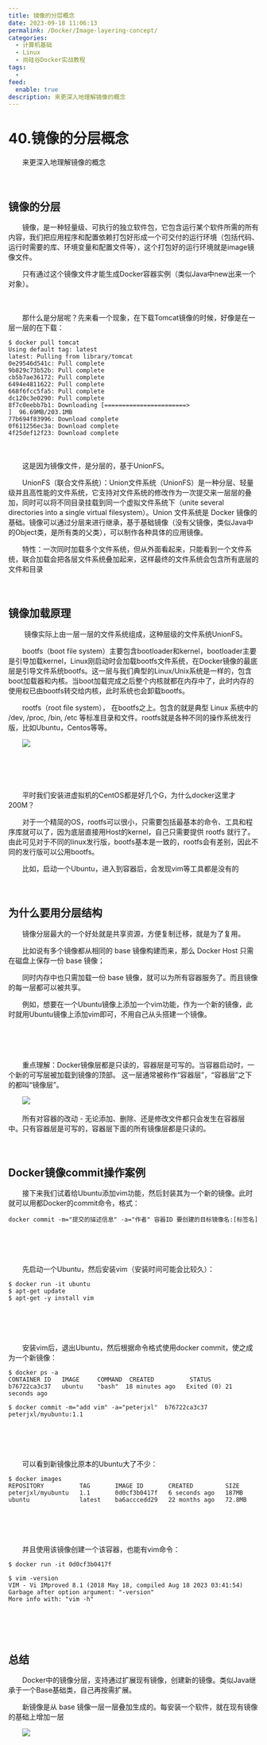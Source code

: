 ```yaml
---
title: 镜像的分层概念
date: 2023-09-18 11:06:13
permalink: /Docker/Image-layering-concept/
categories:
  - 计算机基础
  - Linux
  - 尚硅谷Docker实战教程
tags:
  - 
feed:
  enable: true
description: 来更深入地理解镜像的概念
---
```

# 40.镜像的分层概念

　　来更深入地理解镜像的概念
<!-- more -->
　　‍

## 镜像的分层

　　镜像，是一种轻量级、可执行的独立软件包，它包含运行某个软件所需的所有内容，我们把应用程序和配置依赖打包好形成一个可交付的运行环境（包括代码、运行时需要的库、环境变量和配置文件等），这个打包好的运行环境就是image镜像文件。

　　只有通过这个镜像文件才能生成Docker容器实例（类似Java中new出来一个对象）。

　　‍

　　那什么是分层呢？先来看一个现象，在下载Tomcat镜像的时候，好像是在一层一层的在下载：

```shell
$ docker pull tomcat
Using default tag: latest
latest: Pulling from library/tomcat
0e29546d541c: Pull complete 
9b829c73b52b: Pull complete 
cb5b7ae36172: Pull complete 
6494e4811622: Pull complete 
668f6fcc5fa5: Pull complete 
dc120c3e0290: Pull complete 
8f7c0eebb7b1: Downloading [=======================>                           ]  96.69MB/203.1MB
77b694f83996: Download complete 
0f611256ec3a: Download complete 
4f25def12f23: Download complete 
```

　　‍

　　这是因为镜像文件，是分层的，基于UnionFS。

　　UnionFS（联合文件系统）：Union文件系统（UnionFS）是一种分层、轻量级并且高性能的文件系统，它支持对文件系统的修改作为一次提交来一层层的叠加，同时可以将不同目录挂载到同一个虚拟文件系统下（unite several directories into a single virtual filesystem）。Union 文件系统是 Docker 镜像的基础。镜像可以通过分层来进行继承，基于基础镜像（没有父镜像，类似Java中的Object类，是所有类的父类），可以制作各种具体的应用镜像。

　　特性：一次同时加载多个文件系统，但从外面看起来，只能看到一个文件系统，联合加载会把各层文件系统叠加起来，这样最终的文件系统会包含所有底层的文件和目录

　　‍

## 镜像加载原理

　　 镜像实际上由一层一层的文件系统组成，这种层级的文件系统UnionFS。

　　bootfs（boot file system）主要包含bootloader和kernel，bootloader主要是引导加载kernel，Linux刚启动时会加载bootfs文件系统，在Docker镜像的最底层是引导文件系统bootfs。这一层与我们典型的Linux/Unix系统是一样的，包含boot加载器和内核。当boot加载完成之后整个内核就都在内存中了，此时内存的使用权已由bootfs转交给内核，此时系统也会卸载bootfs。

　　rootfs（root file system）， 在bootfs之上。包含的就是典型 Linux 系统中的 /dev, /proc, /bin, /etc 等标准目录和文件。rootfs就是各种不同的操作系统发行版，比如Ubuntu，Centos等等。

　　![](https://image.peterjxl.com/blog/image-20230902114947-aqn85lu.png)

　　‍

　　

　　平时我们安装进虚拟机的CentOS都是好几个G，为什么docker这里才200M？

　　对于一个精简的OS，rootfs可以很小，只需要包括最基本的命令、工具和程序库就可以了，因为底层直接用Host的kernel，自己只需要提供 rootfs 就行了。由此可见对于不同的linux发行版，bootfs基本是一致的，rootfs会有差别，因此不同的发行版可以公用bootfs。

　　比如，启动一个Ubuntu，进入到容器后，会发现vim等工具都是没有的

　　‍

## 为什么要用分层结构

　　镜像分层最大的一个好处就是共享资源，方便复制迁移，就是为了复用。

　　比如说有多个镜像都从相同的 base 镜像构建而来，那么 Docker Host 只需在磁盘上保存一份 base 镜像；

　　同时内存中也只需加载一份 base 镜像，就可以为所有容器服务了。而且镜像的每一层都可以被共享。

　　例如，想要在一个Ubuntu镜像上添加一个vim功能，作为一个新的镜像，此时就用Ubuntu镜像上添加vim即可，不用自己从头搭建一个镜像。

　　‍

　　‍

　　重点理解：Docker镜像层都是只读的，容器层是可写的。当容器启动时，一个新的可写层被加载到镜像的顶部。 这一层通常被称作“容器层”，“容器层”之下的都叫“镜像层”。

　　![](https://image.peterjxl.com/blog/image-20230902205528-4vnbcpm.png)

　　所有对容器的改动 - 无论添加、删除、还是修改文件都只会发生在容器层中。只有容器层是可写的，容器层下面的所有镜像层都是只读的。

　　‍

## Docker镜像commit操作案例

　　接下来我们试着给Ubuntu添加vim功能，然后封装其为一个新的镜像。此时就可以用都Docker的commit命令，格式：

```shell
docker commit -m="提交的描述信息" -a="作者" 容器ID 要创建的目标镜像名:[标签名]
```

　　‍

　　‍

　　先启动一个Ubuntu，然后安装vim（安装时间可能会比较久）：

```shell
$ docker run -it ubuntu
$ apt-get update
$ apt-get -y install vim
```

　　‍

　　‍

　　安装vim后，退出Ubuntu，然后根据命令格式使用docker commit，使之成为一个新镜像：

```shell
$ docker ps -a
CONTAINER ID   IMAGE     COMMAND  CREATED          STATUS       
b76722ca3c37   ubuntu    "bash"  18 minutes ago   Exited (0) 21 seconds ago 

$ docker commit -m="add vim" -a="peterjxl"  b76722ca3c37 peterjxl/myubuntu:1.1
```

　　‍

　　‍

　　可以看到新镜像比原本的Ubuntu大了不少：

```shell
$ docker images
REPOSITORY          TAG       IMAGE ID       CREATED         SIZE
peterjxl/myubuntu   1.1       0d0cf3b0417f   6 seconds ago   187MB
ubuntu              latest    ba6acccedd29   22 months ago   72.8MB
```

　　‍

　　‍

　　并且使用该镜像创建一个该容器，也能有vim命令：

```shell
$ docker run -it 0d0cf3b0417f

$ vim -version
VIM - Vi IMproved 8.1 (2018 May 18, compiled Aug 18 2023 03:41:54)
Garbage after option argument: "-version"
More info with: "vim -h"
```

　　‍

　　‍

## 总结

　　Docker中的镜像分层，支持通过扩展现有镜像，创建新的镜像。类似Java继承于一个Base基础类，自己再按需扩展。

　　新镜像是从 base 镜像一层一层叠加生成的。每安装一个软件，就在现有镜像的基础上增加一层

　　![](https://image.peterjxl.com/blog/image-20230902211242-je8pkf5.png)
